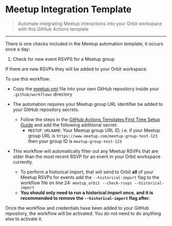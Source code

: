 # Meetup Integration Template
> Automate integrating Meetup interactions into your Orbit workspace with this GitHub Actions template

<hr />

There is one checks included in the Meetup automation template, it occurs once a day:

1. Check for new event RSVPS for a Meetup group

If there are new RSVPs they will be added to your Orbit workspace.

To use this workflow:

* Copy the [meetup.yml](https://github.com/orbit-love/github-actions-templates/blob/main/Meetup/meetup.yml) file into your own GitHub repository inside your `.github/workflows` directory

* The automation requires your Meetup group URL identifier be added to your GitHub repository secrets.
    * Follow the steps in the [GitHub Actions Templates First Time Setup Guide](https://github.com/orbit-love/github-actions-templates/blob/main/FIRST_TIME_SETUP.md) and add the following additional secret:
        * `MEETUP_URLNAME`: Your Meetup group URL ID, i.e. if your Meetup group URL is `https://www.meetup.com/meetup-group-test-123` then your group ID is `meetup-group-test-123`

* This workflow will automatically filter out any Meetup RSVPs that are older than the most recent RSVP for an event in your Orbit workspace currently.
    * To perform a historical import, that will send to Orbit **all** of your Meetup RSVPs for events add the `--historical-import` flag to the workflow file on line 24: `meetup_orbit --check-rsvps --historical-import`
    * **You should only need to run a historical import once, and it is recommended to remove the `--historical-import` flag after.**

Once the workflow and credentials have been added to your GitHub repository, the workflow will be activated. You do not need to do anything else to activate it.
